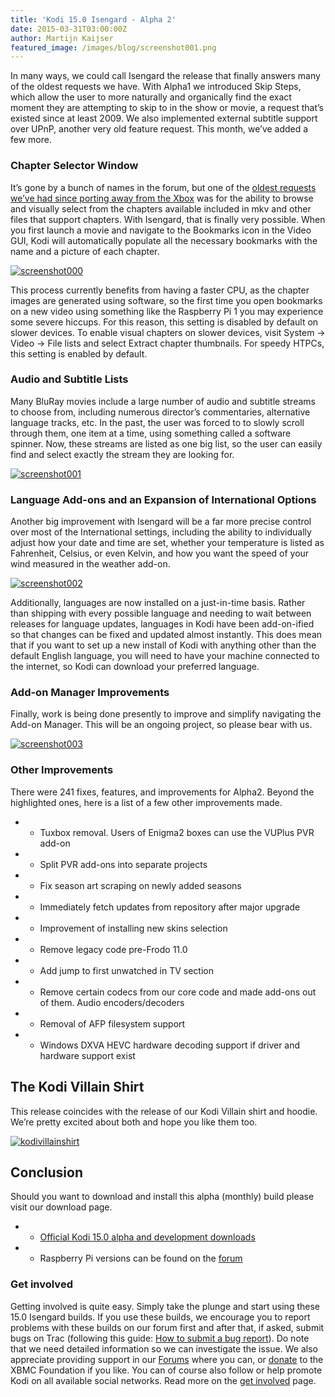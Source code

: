 ```yaml
---
title: 'Kodi 15.0 Isengard - Alpha 2'
date: 2015-03-31T03:00:00Z
author: Martijn Kaijser
featured_image: /images/blog/screenshot001.png
---
```

In many ways, we could call Isengard the release that finally answers many of the oldest requests we have. With Alpha1 we introduced Skip Steps, which allow the user to more naturally and organically find the exact moment they are attempting to skip to in the show or movie, a request that’s existed since at least 2009. We also implemented external subtitle support over UPnP, another very old feature request. This month, we’ve added a few more.

 ### Chapter Selector Window

 It’s gone by a bunch of names in the forum, but one of the [oldest requests we’ve had since porting away from the Xbox](https://forum.kodi.tv/showthread.php?tid=46071) was for the ability to browse and visually select from the chapters available included in mkv and other files that support chapters. With Isengard, that is finally very possible. When you first launch a movie and navigate to the Bookmarks icon in the Video GUI, Kodi will automatically populate all the necessary bookmarks with the name and a picture of each chapter.

 [![screenshot000](/sites/default/files/uploads/screenshot000-800x441.png)](/sites/default/files/uploads/screenshot000.png)

  

 This process currently benefits from having a faster CPU, as the chapter images are generated using software, so the first time you open bookmarks on a new video using something like the Raspberry Pi 1 you may experience some severe hiccups. For this reason, this setting is disabled by default on slower devices. To enable visual chapters on slower devices, visit System -\> Video -\> File lists and select Extract chapter thumbnails. For speedy HTPCs, this setting is enabled by default.

 ### Audio and Subtitle Lists

 Many BluRay movies include a large number of audio and subtitle streams to choose from, including numerous director’s commentaries, alternative language tracks, etc. In the past, the user was forced to to slowly scroll through them, one item at a time, using something called a software spinner. Now, these streams are listed as one big list, so the user can easily find and select exactly the stream they are looking for.

 [![screenshot001](/sites/default/files/uploads/screenshot001-800x441.png)](/sites/default/files/uploads/screenshot001.png)

  

 ### Language Add-ons and an Expansion of International Options

 Another big improvement with Isengard will be a far more precise control over most of the International settings, including the ability to individually adjust how your date and time are set, whether your temperature is listed as Fahrenheit, Celsius, or even Kelvin, and how you want the speed of your wind measured in the weather add-on.

 [![screenshot002](/sites/default/files/uploads/screenshot002-800x441.png)](/sites/default/files/uploads/screenshot002.png)

 Additionally, languages are now installed on a just-in-time basis. Rather than shipping with every possible language and needing to wait between releases for language updates, languages in Kodi have been add-on-ified so that changes can be fixed and updated almost instantly. This does mean that if you want to set up a new install of Kodi with anything other than the default English language, you will need to have your machine connected to the internet, so Kodi can download your preferred language.

 ### Add-on Manager Improvements

 Finally, work is being done presently to improve and simplify navigating the Add-on Manager. This will be an ongoing project, so please bear with us.

 [![screenshot003](/sites/default/files/uploads/screenshot0033-800x441.png)](/sites/default/files/uploads/screenshot0033.png)

 ### Other Improvements

 There were 241 fixes, features, and improvements for Alpha2. Beyond the highlighted ones, here is a list of a few other improvements made.

 
 * * Tuxbox removal. Users of Enigma2 boxes can use the VUPlus PVR add-on
 * * Split PVR add-ons into separate projects
 * * Fix season art scraping on newly added seasons
 * * Immediately fetch updates from repository after major upgrade
 * * Improvement of installing new skins selection
 * * Remove legacy code pre-Frodo 11.0
 * * Add jump to first unwatched in TV section
 * * Remove certain codecs from our core code and made add-ons out of them. Audio encoders/decoders
 * * Removal of AFP filesystem support
 * * Windows DXVA HEVC hardware decoding support if driver and hardware support exist
 
 The Kodi Villain Shirt
----------------------

 This release coincides with the release of our Kodi Villain shirt and hoodie. We’re pretty excited about both and hope you like them too.

 [![kodivillainshirt](/sites/default/files/uploads/kodivillainshirt.jpg)](https://teespring.com/kodi-villain-shirt)

 Conclusion
----------

 Should you want to download and install this alpha (monthly) build please visit our download page.

 
 * * [Official Kodi 15.0 alpha and development downloads](/download)
 * * Raspberry Pi versions can be found on the [forum](https://forum.kodi.tv/forumdisplay.php?fid=166)
 
 ### 

 ### Get involved

 Getting involved is quite easy. Simply take the plunge and start using these 15.0 Isengard builds. If you use these builds, we encourage you to report problems with these builds on our forum first and after that, if asked, submit bugs on Trac (following this guide: [How to submit a bug report](https://kodi.wiki/view/HOW-TO:Submit_a_bug_report)). Do note that we need detailed information so we can investigate the issue. We also appreciate providing support in our [Forums](https://forum.kodi.tv/ "Kodi Forums") where you can, or [donate](/contribute/donate "XBMC Foundation Donations") to the XBMC Foundation if you like. You can of course also follow or help promote Kodi on all available social networks. Read more on the [get involved](/get-involved) page.

  